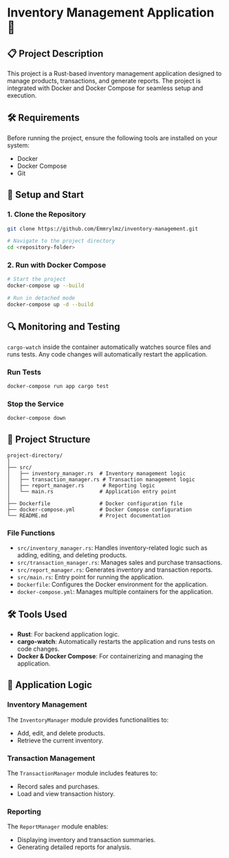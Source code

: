 # Inventory Management Application 🛒

## 📋 Project Description

This project is a Rust-based inventory management application designed to manage products, transactions, and generate reports. The project is integrated with Docker and Docker Compose for seamless setup and execution.

## 🛠 Requirements

Before running the project, ensure the following tools are installed on your system:

- Docker
- Docker Compose
- Git

## 🚀 Setup and Start

### 1. Clone the Repository

```bash
git clone https://github.com/Emmrylmz/inventory-management.git

# Navigate to the project directory
cd <repository-folder>
```

### 2. Run with Docker Compose

```bash
# Start the project
docker-compose up --build

# Run in detached mode
docker-compose up -d --build
```

## 🔍 Monitoring and Testing

`cargo-watch` inside the container automatically watches source files and runs tests. Any code changes will automatically restart the application.

### Run Tests

```bash
docker-compose run app cargo test
```

### Stop the Service

```bash
docker-compose down
```

## 📂 Project Structure

```
project-directory/
│
├── src/
│   ├── inventory_manager.rs  # Inventory management logic
│   ├── transaction_manager.rs # Transaction management logic
│   ├── report_manager.rs      # Reporting logic
│   └── main.rs               # Application entry point
│
├── Dockerfile                # Docker configuration file
├── docker-compose.yml        # Docker Compose configuration
└── README.md                 # Project documentation
```

### File Functions

- `src/inventory_manager.rs`: Handles inventory-related logic such as adding, editing, and deleting products.
- `src/transaction_manager.rs`: Manages sales and purchase transactions.
- `src/report_manager.rs`: Generates inventory and transaction reports.
- `src/main.rs`: Entry point for running the application.
- `Dockerfile`: Configures the Docker environment for the application.
- `docker-compose.yml`: Manages multiple containers for the application.

## 🛠 Tools Used

- **Rust**: For backend application logic.
- **cargo-watch**: Automatically restarts the application and runs tests on code changes.
- **Docker & Docker Compose**: For containerizing and managing the application.

## 🧠 Application Logic

### Inventory Management
The `InventoryManager` module provides functionalities to:
- Add, edit, and delete products.
- Retrieve the current inventory.

### Transaction Management
The `TransactionManager` module includes features to:
- Record sales and purchases.
- Load and view transaction history.

### Reporting
The `ReportManager` module enables:
- Displaying inventory and transaction summaries.
- Generating detailed reports for analysis.
